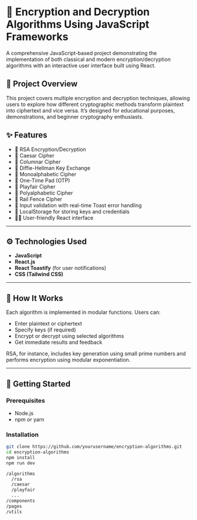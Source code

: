 # 🔐 Encryption and Decryption Algorithms Using JavaScript Frameworks

A comprehensive JavaScript-based project demonstrating the implementation of both classical and modern encryption/decryption algorithms with an interactive user interface built using React.

## 📌 Project Overview

This project covers multiple encryption and decryption techniques, allowing users to explore how different cryptographic methods transform plaintext into ciphertext and vice versa. It’s designed for educational purposes, demonstrations, and beginner cryptography enthusiasts.

## ✨ Features

- 🔐 RSA Encryption/Decryption
- 🔐 Caesar Cipher
- 🔐 Columnar Cipher
- 🔐 Diffie-Hellman Key Exchange
- 🔐 Monoalphabetic Cipher
- 🔐 One-Time Pad (OTP)
- 🔐 Playfair Cipher
- 🔐 Polyalphabetic Cipher
- 🔐 Rail Fence Cipher
- 🧪 Input validation with real-time Toast error handling
- 💾 LocalStorage for storing keys and credentials
- 🧑‍💻 User-friendly React interface

---

## ⚙️ Technologies Used

- **JavaScript**
- **React.js**
- **React Toastify** (for user notifications)
- **CSS (Tailwind CSS)**

---

## 🧠 How It Works

Each algorithm is implemented in modular functions. Users can:
- Enter plaintext or ciphertext
- Specify keys (if required)
- Encrypt or decrypt using selected algorithms
- Get immediate results and feedback

RSA, for instance, includes key generation using small prime numbers and performs encryption using modular exponentiation.

---

## 🚀 Getting Started

### Prerequisites

- Node.js
- npm or yarn

### Installation

```bash
git clone https://github.com/yourusername/encryption-algorithms.git
cd encryption-algorithms
npm install
npm run dev

/algorithms
  /rsa
  /caesar
  /playfair
  ...
/components
/pages
/utils
